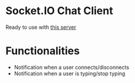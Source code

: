 # Socket.IO Chat Client

Ready to use with [this server](https://github.com/matiastucci/socket-chat-server)

# Functionalities

* Notification when a user connects/disconnects
* Notification when a user is typing/stop typing